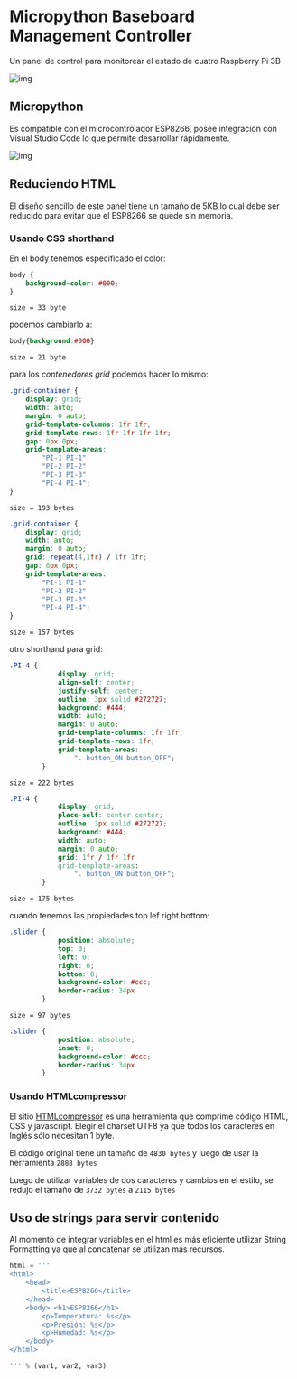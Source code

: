 # Micropython Baseboard Management Controller
Un panel de control para monitorear el estado de cuatro Raspberry Pi 3B

![img](/img/rpi_case_01.jpeg)

## Micropython
Es compatible con el microcontrolador ESP8266, posee integración con Visual Studio Code lo que permite desarrollar rápidamente.

![img](/img/interfaz.jpeg)

## Reduciendo HTML
El diseño sencillo de este panel tiene un tamaño de 5KB lo cual debe ser reducido para evitar que el ESP8266 se quede sin memoria.

### Usando CSS shorthand

En el body tenemos especificado el color:

````css
body {
	background-color: #000;
}
````

``size = 33 byte``

podemos cambiarlo a:

````css
body{background:#000}
````

``size = 21 byte``

para los *contenedores grid* podemos hacer lo mismo:

````css
.grid-container {
    display: grid;
    width: auto;
    margin: 0 auto;
    grid-template-columns: 1fr 1fr;
    grid-template-rows: 1fr 1fr 1fr 1fr;
    gap: 0px 0px;
    grid-template-areas:
        "PI-1 PI-1"
        "PI-2 PI-2"
        "PI-3 PI-3"
        "PI-4 PI-4";
}
````

``size = 193 bytes``

````css
.grid-container {
    display: grid;
    width: auto;
    margin: 0 auto;
    grid: repeat(4,1fr) / 1fr 1fr;
    gap: 0px 0px;
    grid-template-areas:
        "PI-1 PI-1"
        "PI-2 PI-2"
        "PI-3 PI-3"
        "PI-4 PI-4";
}
````

``size = 157 bytes``

otro shorthand para grid:

````css
.PI-4 {
            display: grid;
            align-self: center;
            justify-self: center;
            outline: 3px solid #272727;
            background: #444;
            width: auto;
            margin: 0 auto;
            grid-template-columns: 1fr 1fr;
            grid-template-rows: 1fr;
            grid-template-areas:
                ". button_ON button_OFF";
        }
````

``size = 222 bytes``

````css
.PI-4 {
            display: grid;
            place-self: center center;
            outline: 3px solid #272727;
            background: #444;
            width: auto;
            margin: 0 auto;
            grid: 1fr / 1fr 1fr
            grid-template-areas:
                ". button_ON button_OFF";
        }
````

``size = 175 bytes``

cuando tenemos las propiedades top lef right bottom:

````css
.slider {
            position: absolute;
            top: 0;
            left: 0;
            right: 0;
            bottom: 0;
            background-color: #ccc;
            border-radius: 34px
        }
````

``size = 97 bytes``

````css
.slider {
            position: absolute;
            inset: 0;
            background-color: #ccc;
            border-radius: 34px
        }
````

### Usando HTMLcompressor

El sitio [HTMLcompressor](https://htmlcompressor.com/compressor/) es una herramienta que comprime código HTML, CSS y javascript. Elegir el charset UTF8 ya que todos los caracteres en Inglés sólo necesitan 1 byte.

El código original tiene un tamaño de ``4830 bytes`` y luego de usar la herramienta ``2888 bytes``

Luego de utilizar variables de dos caracteres y cambios en el estilo, se redujo el tamaño de ``3732 bytes`` a ``2115 bytes``

## Uso de strings para servir contenido
Al momento de integrar variables en el html es más eficiente utilizar String Formatting ya que al concatenar se utilizan más recursos.

````python
html = '''
<html>
    <head> 
        <title>ESP8266</title>
    </head>
    <body> <h1>ESP8266</h1>
        <p>Temperatura: %s</p>
        <p>Presión: %s</p>
        <p>Humedad: %s</p>
    </body>
</html>

''' % (var1, var2, var3)



